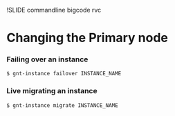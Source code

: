 !SLIDE commandline bigcode rvc

# Changing the Primary node

### Failing over an instance

    $ gnt-instance failover INSTANCE_NAME

### Live migrating an instance

    $ gnt-instance migrate INSTANCE_NAME
